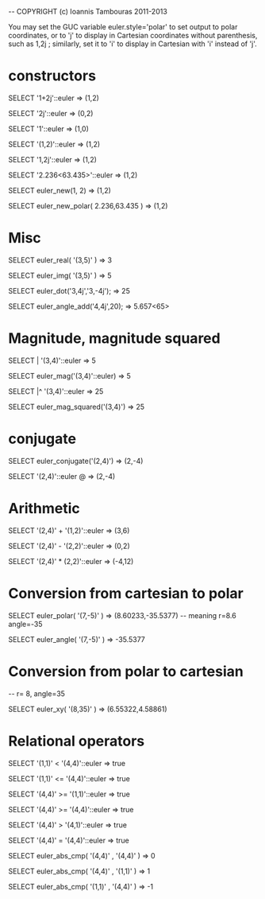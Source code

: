 -- COPYRIGHT (c) Ioannis Tambouras 2011-2013

You may set the GUC variable euler.style='polar' to set output to polar coordinates, or to 'j' to display in Cartesian
coordinates without parenthesis, such as  1,2j ; similarly, set it to 'i' to display in Cartesian with 'i' instead of 'j'.

# constructors

SELECT '1+2j'::euler                         => (1,2)

SELECT '2j'::euler                           => (0,2)

SELECT '1'::euler                            => (1,0)

SELECT '(1,2)'::euler                        => (1,2)

SELECT '1,2j'::euler                         => (1,2)

SELECT '2.236<63.435>'::euler                => (1,2)

SELECT euler_new(1, 2)                       => (1,2)

SELECT euler_new_polar( 2.236,63.435 )       => (1,2)

# Misc

SELECT euler_real( '(3,5)' )                   => 3 

SELECT euler_img(  '(3,5)' )                   => 5 

SELECT euler_dot('3,4j','3,-4j');             => 25

SELECT euler_angle_add('4,4j',20);            => 5.657<65>


# Magnitude, magnitude squared

SELECT |  '(3,4)'::euler                      => 5

SELECT euler_mag('(3,4)'::euler)            => 5

SELECT |^ '(3,4)'::euler                      => 25

SELECT euler_mag_squared('(3,4)')             => 25

# conjugate

SELECT euler_conjugate('(2,4)')             => (2,-4)

SELECT '(2,4)'::euler @                     => (2,-4)

# Arithmetic

SELECT '(2,4)' + '(1,2)'::euler            => (3,6)

SELECT '(2,4)' - '(2,2)'::euler            => (0,2)

SELECT '(2,4)' *  (2,2)'::euler            => (-4,12)

# Conversion from cartesian to polar 

SELECT euler_polar( '(7,-5)' )             => (8.60233,-35.5377)  -- meaning r=8.6 angle=-35

SELECT euler_angle( '(7,-5)' )             => -35.5377

# Conversion from polar to cartesian 

-- r= 8, angle=35

SELECT euler_xy( '(8,35)' )               => (6.55322,4.58861)   


# Relational operators

SELECT '(1,1)' <   '(4,4)'::euler        => true

SELECT '(1,1)' <=  '(4,4)'::euler        => true

SELECT '(4,4)' >=  '(1,1)'::euler        => true

SELECT '(4,4)' >=  '(4,4)'::euler        => true

SELECT '(4,4)' >   '(4,1)'::euler        => true

SELECT '(4,4)' =   '(4,4)'::euler        => true


SELECT euler_abs_cmp( '(4,4)' , '(4,4)' )    => 0

SELECT euler_abs_cmp( '(4,4)' , '(1,1)' )    => 1

SELECT euler_abs_cmp( '(1,1)' , '(4,4)' )    => -1


